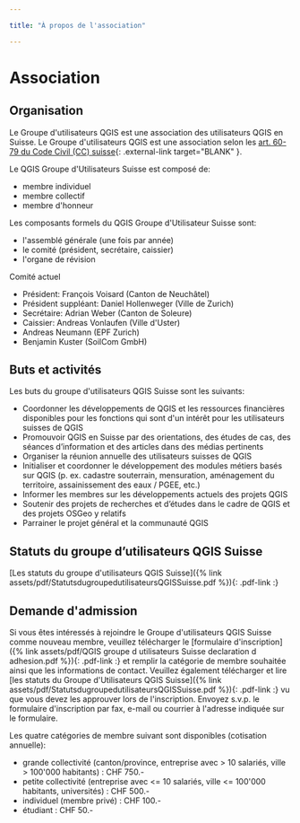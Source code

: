 ```yaml
---

title: "À propos de l'association"

---
```


# Association

## Organisation

Le Groupe d'utilisateurs QGIS est une association des utilisateurs QGIS en
Suisse. Le Groupe d'utilisateurs QGIS est une association selon les
[art. 60-79 du Code Civil (CC) suisse](https://www.fedlex.admin.ch/eli/cc/24/233_245_233/de#book_1/tit_2/chap_2){: .external-link target="BLANK" }.

Le QGIS Groupe d'Utilisateurs Suisse est composé de:

* membre individuel
* membre collectif
* membre d'honneur

Les composants formels du QGIS Groupe d'Utilisateur Suisse sont:

* l'assemblé générale (une fois par année)
* le comité (président, secrétaire, caissier)
* l'organe de révision

Comité actuel

* Président: François Voisard (Canton de Neuchâtel)
* Président suppléant: Daniel Hollenweger (Ville de Zurich)
* Secrétaire: Adrian Weber (Canton de Soleure)
* Caissier: Andreas Vonlaufen (Ville d'Uster)
* Andreas Neumann (EPF Zurich)
* Benjamin Kuster (SoilCom GmbH)

## Buts et activités

Les buts du groupe d'utilisateurs QGIS Suisse sont les suivants:

* Coordonner les développements de QGIS et les ressources financières disponibles pour les fonctions qui sont d'un intérêt pour les utilisateurs suisses de QGIS
* Promouvoir QGIS en Suisse par des orientations, des études de cas, des séances d’information et des articles dans des médias pertinents
* Organiser la réunion annuelle des utilisateurs suisses de QGIS
* Initialiser et coordonner le développement des modules métiers basés sur QGIS (p. ex. cadastre souterrain, mensuration, aménagement du territoire, assainissement des eaux / PGEE, etc.)
* Informer les membres sur les développements actuels des projets QGIS
* Soutenir des projets de recherches et d’études dans le cadre de QGIS et des projets OSGeo y relatifs
* Parrainer le projet général et la communauté QGIS

## Statuts du groupe d’utilisateurs QGIS Suisse 

[Les statuts du groupe d'utilisateurs QGIS Suisse]({% link assets/pdf/StatutsdugroupedutilisateursQGISSuisse.pdf %}){: .pdf-link :}

## Demande d'admission 

Si vous êtes intéressés à rejoindre le Groupe d'utilisateurs QGIS Suisse comme
nouveau membre, veuillez télécharger le
[formulaire d'inscription]({% link assets/pdf/QGIS groupe d utilisateurs Suisse declaration d adhesion.pdf %}){: .pdf-link :} et remplir la
catégorie de membre souhaitée ainsi que les informations de contact. Veuillez
également télécharger et lire
[les statuts du Groupe d'Utilisateurs QGIS Suisse]({% link assets/pdf/StatutsdugroupedutilisateursQGISSuisse.pdf %}){: .pdf-link :}
vu que vous devez les approuver lors de l'inscription. Envoyez s.v.p. le
formulaire d'inscription par fax, e-mail ou courrier à l'adresse indiquée sur le
formulaire.

Les quatre catégories de membre suivant sont disponibles (cotisation annuelle):

* grande collectivité (canton/province, entreprise avec > 10 salariés, ville > 100'000 habitants) : CHF 750.-
* petite collectivité (entreprise avec <= 10 salariés, ville <= 100'000 habitants, universités) : CHF 500.-
* individuel (membre privé) : CHF 100.-
* étudiant : CHF 50.-
